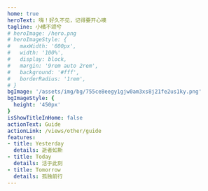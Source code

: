 ```yaml
---
home: true
heroText: 嗨！好久不见，记得要开心噢
tagline: 小橘不颂兮
# heroImage: /hero.png
# heroImageStyle: {
#   maxWidth: '600px',
#   width: '100%',
#   display: block,
#   margin: '9rem auto 2rem',
#   background: '#fff',
#   borderRadius: '1rem',
# }
bgImage: '/assets/img/bg/755ce8eegy1gjw0am3xs8j21fe2us1ky.png'
bgImageStyle: {
  height: '450px'
}
isShowTitleInHome: false
actionText: Guide
actionLink: /views/other/guide
features:
- title: Yesterday
  details: 逝者如斯
- title: Today
  details: 活于此刻
- title: Tomorrow
  details: 孤独前行
---
```


<style>
  .hero {
    /* color: #FFF */
  }
</style>